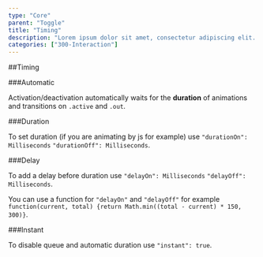 ```yaml
---
type: "Core"
parent: "Toggle"
title: "Timing"
description: "Lorem ipsum dolor sit amet, consectetur adipiscing elit. Nunc tempus laoreet leo sit amet iaculis."
categories: ["300-Interaction"]
---
```


##Timing

###Automatic

Activation/deactivation automatically waits for the **duration** of animations and transitions on `.active` and `.out`.

<demo>
  <demovanilla src="inline/demo/toggle/timing-automatic">
  </demovanilla>
</demo>

###Duration

To set duration (if you are animating by js for example) use `"durationOn": Milliseconds` `"durationOff": Milliseconds`.

<demo>
  <demovanilla src="inline/demo/toggle/timing-duration">
  </demovanilla>
</demo>

###Delay

To add a delay before duration use `"delayOn": Milliseconds` `"delayOff": Milliseconds`.

<demo>
  <demovanilla src="inline/demo/toggle/timing-delay">
  </demovanilla>
</demo>

You can use a function for `"delayOn"` and `"delayOff"` for example `function(current, total) {return Math.min((total - current) * 150, 300)}`.

<demo>
  <demovanilla src="inline/demo/toggle/timing-delay-fnc">
  </demovanilla>
</demo>

###Instant

To disable queue and automatic duration use `"instant": true`.

<demo>
  <demovanilla src="inline/demo/toggle/timing-instant">
  </demovanilla>
</demo>
